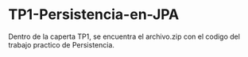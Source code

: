 # TP1-Persistencia-en-JPA

Dentro de la caperta TP1, se encuentra el archivo.zip con el codigo del trabajo practico de Persistencia.
